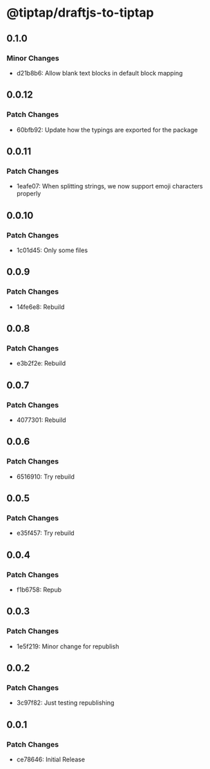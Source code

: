 # @tiptap/draftjs-to-tiptap

## 0.1.0

### Minor Changes

- d21b8b6: Allow blank text blocks in default block mapping

## 0.0.12

### Patch Changes

- 60bfb92: Update how the typings are exported for the package

## 0.0.11

### Patch Changes

- 1eafe07: When splitting strings, we now support emoji characters properly

## 0.0.10

### Patch Changes

- 1c01d45: Only some files

## 0.0.9

### Patch Changes

- 14fe6e8: Rebuild

## 0.0.8

### Patch Changes

- e3b2f2e: Rebuild

## 0.0.7

### Patch Changes

- 4077301: Rebuild

## 0.0.6

### Patch Changes

- 6516910: Try rebuild

## 0.0.5

### Patch Changes

- e35f457: Try rebuild

## 0.0.4

### Patch Changes

- f1b6758: Repub

## 0.0.3

### Patch Changes

- 1e5f219: Minor change for republish

## 0.0.2

### Patch Changes

- 3c97f82: Just testing republishing

## 0.0.1

### Patch Changes

- ce78646: Initial Release
